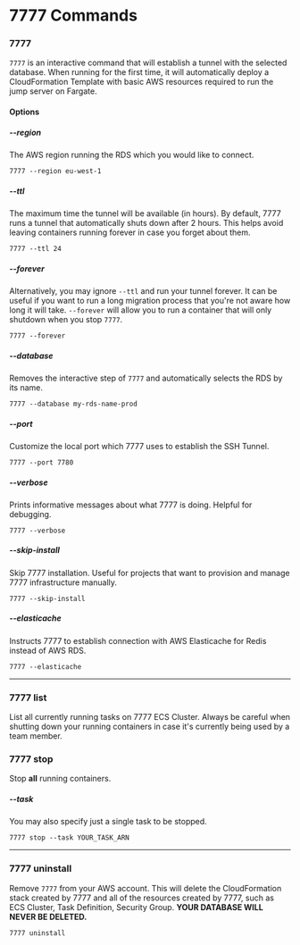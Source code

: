 # 7777 Commands

### 7777

`7777` is an interactive command that will establish a tunnel with
the selected database. When running for the first time, it will
automatically deploy a CloudFormation Template with basic AWS
resources required to run the jump server on Fargate.

#### Options

##### --region

The AWS region running the RDS which you would like to connect.

`7777 --region eu-west-1`

##### --ttl

The maximum time the tunnel will be available (in hours). By default,
7777 runs a tunnel that automatically shuts down after 2 hours. This
helps avoid leaving containers running forever in case you forget
about them.

`7777 --ttl 24`

##### --forever

Alternatively, you may ignore `--ttl` and run your tunnel forever. 
It can be useful if you want to run a long migration process that
you're not aware how long it will take. `--forever` will allow you
to run a container that will only shutdown when you stop `7777`.

`7777 --forever`

##### --database

Removes the interactive step of `7777` and automatically selects
the RDS by its name.

`7777 --database my-rds-name-prod` 

##### --port

Customize the local port which 7777 uses to establish the SSH Tunnel.

`7777 --port 7780`  

##### --verbose

Prints informative messages about what 7777 is doing. Helpful for debugging.

`7777 --verbose`

##### --skip-install

Skip 7777 installation. Useful for projects that want to provision and
manage 7777 infrastructure manually.

`7777 --skip-install`

##### --elasticache

Instructs 7777 to establish connection with AWS Elasticache for Redis instead of AWS RDS.

`7777 --elasticache`

--------------------

### 7777 list

List all currently running tasks on 7777 ECS Cluster. Always be
careful when shutting down your running containers in case it's currently
being used by a team member.

### 7777 stop

Stop **all** running containers.

##### --task

You may also specify just a single task to be stopped.

`7777 stop --task YOUR_TASK_ARN`

--------------------

### 7777 uninstall

Remove `7777` from your AWS account. This will delete the CloudFormation
stack created by 7777 and all of the resources created by 7777, such
as ECS Cluster, Task Definition, Security Group. 
**YOUR DATABASE WILL NEVER BE DELETED.**

`7777 uninstall`
